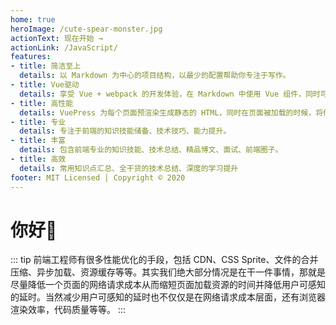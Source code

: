 ```yaml
---
home: true
heroImage: /cute-spear-monster.jpg
actionText: 现在开始 →
actionLink: /JavaScript/
features:
- title: 简洁至上
  details: 以 Markdown 为中心的项目结构，以最少的配置帮助你专注于写作。
- title: Vue驱动
  details: 享受 Vue + webpack 的开发体验，在 Markdown 中使用 Vue 组件，同时可以使用 Vue 来开发自定义主题。
- title: 高性能
  details: VuePress 为每个页面预渲染生成静态的 HTML，同时在页面被加载的时候，将作为 SPA 运行。
- title: 专业
  details: 专注于前端的知识技能储备、技术技巧、能力提升。
- title: 丰富
  details: 包含前端专业的知识技能、技术总结、精品博文、面试、前端圈子。
- title: 高效
  details: 常用知识点汇总、全干货的技术总结、深度的学习提升
footer: MIT Licensed | Copyright © 2020
---
```


# 你好👋


::: tip
前端工程师有很多性能优化的手段，包括 CDN、CSS Sprite、文件的合并压缩、异步加载、资源缓存等等。其实我们绝大部分情况是在干一件事情，那就是尽量降低一个页面的网络请求成本从而缩短页面加载资源的时间并降低用户可感知的延时。当然减少用户可感知的延时也不仅仅是在网络请求成本层面，还有浏览器渲染效率，代码质量等等。
:::
